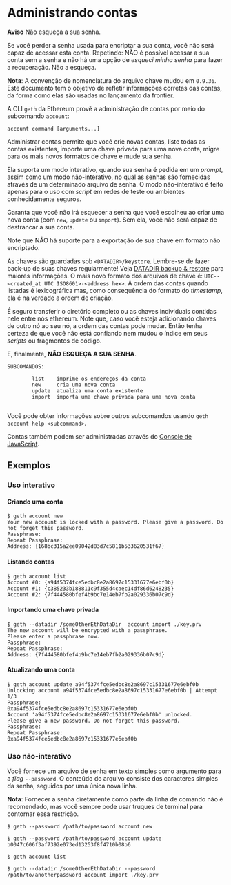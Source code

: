 # Administrando contas

**Aviso**
Não esqueça a sua senha. 

Se você perder a senha usada para encriptar a sua conta, você não será capaz de acessar esta conta.
Repetindo: NÃO é possível acessar a sua conta sem a senha e não há uma opção de _esqueci minha senha_ para fazer a recuperação. Não a esqueça.


**Nota**: A convenção de nomenclatura do arquivo chave mudou em `0.9.36`. Este documento tem o objetivo de refletir informações corretas das contas, da forma como elas são usadas no lançamento da frontier.

A CLI `geth` da Ethereum provê a administração de contas por meio do subcomando `account`:

```
account command [arguments...]
```

Administrar contas permite que você crie novas contas, liste todas as contas existentes, importe uma chave privada para uma nova conta, migre para os mais novos formatos de chave e mude sua senha.

Ela suporta um modo interativo, quando sua senha é pedida em um *prompt*, assim como um modo não-interativo, no qual as senhas são fornecidas através de um determinado arquivo de senha. O modo não-interativo é feito apenas para o uso com *script* em redes de teste ou ambientes conhecidamente seguros.

Garanta que você não irá esquecer a senha que você escolheu ao criar uma nova conta (com `new`, `update` ou `import`). Sem ela, você não será capaz de destrancar a sua conta.

Note que NÃO há suporte para a exportação de sua chave em formato não encriptado.

As chaves são guardadas sob `<DATADIR>/keystore`. Lembre-se de fazer back-up de suas chaves regularmente! Veja [DATADIR backup & restore](https://github.com/ethereum/go-ethereum/wiki/Backup-&-restore) para maiores informações. O mais novo formato dos arquivos de chave é: `UTC--<created_at UTC ISO8601>-<address hex>`. A ordem das contas quando listadas é lexicográfica mas, como consequência do formato do *timestamp*, ela é na verdade a ordem de criação.

É seguro transferir o diretório completo ou as chaves individuais contidas nele entre nós ethereum. Note que, caso você esteja adicionando chaves de outro nó ao seu nó, a ordem das contas pode mudar. Então tenha certeza de que você não está confiando nem mudou o índice em seus *scripts* ou fragmentos de código.

E, finalmente, **NÃO ESQUEÇA A SUA SENHA**.

```
SUBCOMANDOS:

        list    imprime os endereços da conta
        new     cria uma nova conta
        update  atualiza uma conta existente
        import  importa uma chave privada para uma nova conta
        

```

Você pode obter informações sobre outros subcomandos usando `geth account help <subcommand>`.

Contas também podem ser administradas através do [Console de JavaScript](https://github.com/ethereum/go-ethereum/wiki/JavaScript-Console).

## Exemplos
### Uso interativo

#### Criando uma conta

```
$ geth account new
Your new account is locked with a password. Please give a password. Do not forget this password.
Passphrase:
Repeat Passphrase:
Address: {168bc315a2ee09042d83d7c5811b533620531f67}
```

#### Listando contas

```
$ geth account list
Account #0: {a94f5374fce5edbc8e2a8697c15331677e6ebf0b}
Account #1: {c385233b188811c9f355d4caec14df86d6248235}
Account #2: {7f444580bfef4b9bc7e14eb7fb2a029336b07c9d}
```

#### Importando uma chave privada

```
$ geth --datadir /someOtherEthDataDir  account import ./key.prv
The new account will be encrypted with a passphrase.
Please enter a passphrase now.
Passphrase:
Repeat Passphrase:
Address: {7f444580bfef4b9bc7e14eb7fb2a029336b07c9d}
```

#### Atualizando uma conta

```
$ geth account update a94f5374fce5edbc8e2a8697c15331677e6ebf0b
Unlocking account a94f5374fce5edbc8e2a8697c15331677e6ebf0b | Attempt 1/3
Passphrase:
0xa94f5374fce5edbc8e2a8697c15331677e6ebf0b
Account 'a94f5374fce5edbc8e2a8697c15331677e6ebf0b' unlocked.
Please give a new password. Do not forget this password.
Passphrase:
Repeat Passphrase:
0xa94f5374fce5edbc8e2a8697c15331677e6ebf0b
```

### Uso não-interativo
Você fornece um arquivo de senha em texto simples como argumento para a *flag* `--password`. O conteúdo do arquivo consiste dos caracteres simples da senha, seguidos por uma única nova linha.

**Nota**:
Fornecer a senha diretamente como parte da linha de comando não é recomendado, mas você sempre pode usar truques de terminal para contornar essa restrição.

```
$ geth --password /path/to/password account new

$ geth --password /path/to/password account update b0047c606f3af7392e073ed13253f8f4710b08b6

$ geth account list

$ geth --datadir /someOtherEthDataDir --password /path/to/anotherpassword account import ./key.prv
```
